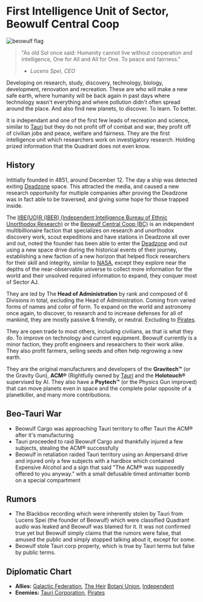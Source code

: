 # First Intelligence Unit of Sector, Beowulf Central Coop

![beowulf flag](https://user-images.githubusercontent.com/121211676/209128428-6fad4507-e92a-4416-ab3b-08b49cb79847.png)

>"As old Sol once said: Humanity cannot live without cooperation and intelligence, One for All and All for One. To peace and fairness."
> - *Lucens Spei, CEO*

Developing on research, study, discovery, technology, biology, development, renovation and recreation.
These are who will make a new safe earth, where humanity will be back again in past days where technology wasn't everything and where pollution didn't often spread around the place. And also find new planets, to discover. To learn. To better.

It is independant and one of the first few leads of recreation and science, similar to [Tauri](https://just-a-unity-dev.github.io/sector/factions/tauri) but they do not profit off of combat and war, they profit off of civilian jobs and peace, welfare and fairness. They are the first intelligence unit which researchers work on investigatory research. Holding prized information that the Quadrant does not even know.

## History

Intitially founded in 4851, around December 12. The day a ship was detected exiting [Deadzone](https://just-a-unity-dev.github.io/sector/sectors/outer/deadzone) space. This attracted the media, and caused a new research opportunity for multiple companies after proving the Deadzone was in fact able to be traversed, and giving some hope for those trapped inside.

The [IIBE(UO)R (IBER) (Independent Intelligence Bureau of Ethnic Unorthodox Research)](https://just-a-unity-dev.github.io/sector/factions/minor/beowulf) or the [Beowulf Central Coop (BC)](https://just-a-unity-dev.github.io/sector/factions/minor/beowulf) is an independent multibillionaire faction that specializes on research and unorthodox discovery work, scout expeditions and have stations in Deadzone all over and out, noted the founder has been able to enter the [Deadzone](https://just-a-unity-dev.github.io/sector/sectors/outer/deadzone) and out using a new space drive during the historical events of their journey, establishing a new faction of a new horizon that helped flock researchers for their skill and integrity, similar to [NASA](https://en.wikipedia.org/wiki/NASA), except they explore near the depths of the near-observable universe to collect more information for the world and their unsolved required information to expand, they conquer most of Sector AJ.

They are led by The **Head of Administration** by rank and composed of 6 Divisions in total, excluding the Head of Administration. Coming from varied forms of names and color of form. To expand on the world and astronomy once again, to discover, to research and to increase defenses for all of mankind, they are mostly passive & friendly, or neutral. Excluding to [Pirates](https://just-a-unity-dev.github.io/sector/factions/pirates).

They are open trade to most others, including civilians, as that is what they do. To improve on technology and current equipment. Beowulf currently is a minor faction, they profit engineers and researchers to their work alike. They also profit farmers, selling seeds and often help regrowing a new earth.

They are the original manufacturers and developers of the **Gravitech™** (or the Gravity Gun), **ACM®** (Rightfully owned by [Tauri](https://just-a-unity-dev.github.io/sector/factions/tauri) and the **Holotouch®** supervised by AI. They also have a **Psytech™** (or the Physics Gun improved) that can move planets even in space and the complete polar opposite of a planetkiller, and many more contributions.

## Beo-Tauri War

- Beowulf Cargo was approaching Tauri territory to offer Tauri the ACM® after it's manufacturing
- Tauri proceeded to raid Beowulf Cargo and thankfully injured a few subjects, stealing the ACM® successfully
- Beowulf in retaliation raided Tauri territory using an Ampersand drive and injured only a few subjects with a hardbox which contained Expensive Alcohol and a sign that said "The ACM® was supposedly offered to you anyway." with a small defusable timed antimatter bomb on a special compartment

## Rumors

- The Blackbox recording which were inherently stolen by Tauri from Lucens Spei (the founder of Beowulf) which were classified Quadrant audio was leaked and Beowulf was blamed for it. It was not confirmed true yet but Beowulf simply claims that the rumors were false, that amused the public and simply stopped talking about it, except for some.
- Beowulf stole Tauri corp property, which is true by Tauri terms but false by public terms.

## Diplomatic Chart

- **Allies:** [Galactic Federation](https://just-a-unity-dev.github.io/sector/factions/federation), [The Heir](https://just-a-unity-dev.github.io/sector/factions/heir) [Botani Union](https://just-a-unity-dev.github.io/sector/factions/botani), [Independent](https://just-a-unity-dev.github.io/sector/factions/minor/independent)
- **Enemies:** [Tauri Corporation](https://just-a-unity-dev.github.io/sector/factions/tauri), [Pirates](https://just-a-unity-dev.github.io/sector/factions/pirates)
